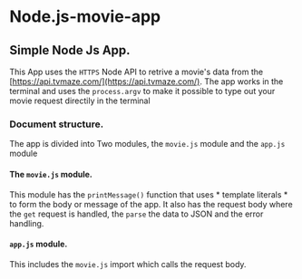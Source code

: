 # Node.js-movie-app
## Simple Node Js App.
This App uses the `HTTPS` Node API to retrive a movie's data from the [https://api.tvmaze.com/](https://api.tvmaze.com/).
The app works in the terminal and uses the `process.argv` to make it possible to type out your movie request directily in the terminal

### Document structure.

The app is divided into Two modules, the `movie.js` module and the `app.js` module

#### The `movie.js` module.

This module has the `printMessage()` function that uses * template literals * to form the body or message of the app.
It also has the request body where the `get` request is handled, the `parse` the data to JSON and the error handling.

#### `app.js` module. 
This includes the `movie.js` import which calls the request body.
